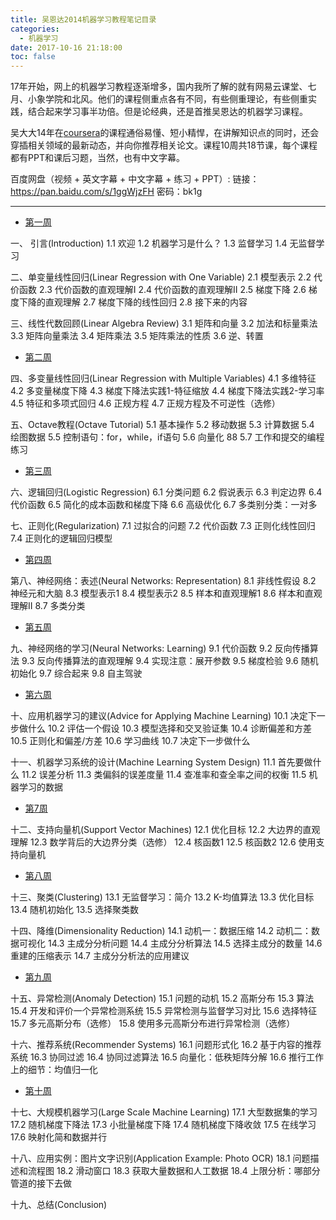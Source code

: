```yaml
---
title: 吴恩达2014机器学习教程笔记目录
categories:
  - 机器学习
date: 2017-10-16 21:18:00
toc: false
---
```



17年开始，网上的机器学习教程逐渐增多，国内我所了解的就有网易云课堂、七月、小象学院和北风。他们的课程侧重点各有不同，有些侧重理论，有些侧重实践，结合起来学习事半功倍。但是论经典，还是首推吴恩达的机器学习课程。

吴大大14年在[coursera](https://www.coursera.org/course/ml)的课程通俗易懂、短小精悍，在讲解知识点的同时，还会穿插相关领域的最新动态，并向你推荐相关论文。课程10周共18节课，每个课程都有PPT和课后习题，当然，也有中文字幕。

百度网盘（视频 + 英文字幕 + 中文字幕 + 练习 + PPT）:
链接：https://pan.baidu.com/s/1ggWjzFH 密码：bk1g

<!-- more -->

---

* [第一周](http://www.cnblogs.com/wangxin37/p/8297988.html)

一、 引言(Introduction) 
1.1 欢迎 
1.2 机器学习是什么？ 
1.3 监督学习 
1.4 无监督学习 

二、单变量线性回归(Linear Regression with One Variable) 
2.1 模型表示 
2.2 代价函数 
2.3 代价函数的直观理解I 
2.4 代价函数的直观理解II 
2.5 梯度下降 
2.6 梯度下降的直观理解 
2.7 梯度下降的线性回归 
2.8 接下来的内容 

三、线性代数回顾(Linear Algebra Review) 
3.1 矩阵和向量 
3.2 加法和标量乘法 
3.3 矩阵向量乘法 
3.4 矩阵乘法 
3.5 矩阵乘法的性质 
3.6 逆、转置

* [第二周](http://www.cnblogs.com/wangxin37/p/8297859.html)

四、多变量线性回归(Linear Regression with Multiple Variables) 
4.1 多维特征 
4.2 多变量梯度下降 
4.3 梯度下降法实践1-特征缩放 
4.4 梯度下降法实践2-学习率 
4.5 特征和多项式回归 
4.6 正规方程 
4.7 正规方程及不可逆性（选修） 

五、Octave教程(Octave Tutorial) 
5.1 基本操作 
5.2 移动数据 
5.3 计算数据 
5.4 绘图数据 
5.5 控制语句：for，while，if语句 
5.6 向量化 88
5.7 工作和提交的编程练习 

* [第三周](http://www.cnblogs.com/wangxin37/p/8297883.html)

六、逻辑回归(Logistic Regression) 
6.1 分类问题 
6.2 假说表示 
6.3 判定边界 
6.4 代价函数 
6.5 简化的成本函数和梯度下降 
6.6 高级优化 
6.7 多类别分类：一对多 

七、正则化(Regularization) 
7.1 过拟合的问题 
7.2 代价函数 
7.3 正则化线性回归 
7.4 正则化的逻辑回归模型 

* [第四周](http://www.cnblogs.com/wangxin37/p/8297890.html)

第八、神经网络：表述(Neural Networks: Representation) 
8.1 非线性假设 
8.2 神经元和大脑 
8.3 模型表示1 
8.4 模型表示2 
8.5 样本和直观理解1 
8.6 样本和直观理解II 
8.7 多类分类 

* [第五周](http://www.cnblogs.com/wangxin37/p/8297893.html)

九、神经网络的学习(Neural Networks: Learning) 
9.1 代价函数 
9.2 反向传播算法 
9.3 反向传播算法的直观理解 
9.4 实现注意：展开参数 
9.5 梯度检验 
9.6 随机初始化 
9.7 综合起来 
9.8 自主驾驶 

* [第六周](http://www.cnblogs.com/wangxin37/p/8297896.html)

十、应用机器学习的建议(Advice for Applying Machine Learning) 
10.1 决定下一步做什么 
10.2 评估一个假设 
10.3 模型选择和交叉验证集 
10.4 诊断偏差和方差 
10.5 正则化和偏差/方差 
10.6 学习曲线 
10.7 决定下一步做什么 

十一、机器学习系统的设计(Machine Learning System Design) 
11.1 首先要做什么 
11.2 误差分析 
11.3 类偏斜的误差度量 
11.4 查准率和查全率之间的权衡 
11.5 机器学习的数据 

* [第7周](http://www.cnblogs.com/wangxin37/p/8297902.html)

十二、支持向量机(Support Vector Machines) 
12.1 优化目标 
12.2 大边界的直观理解 
12.3 数学背后的大边界分类（选修） 
12.4 核函数1 
12.5 核函数2 
12.6 使用支持向量机 

* [第八周](http://www.cnblogs.com/wangxin37/p/8297905.html)

十三、聚类(Clustering) 
13.1 无监督学习：简介 
13.2 K-均值算法 
13.3 优化目标 
13.4 随机初始化
13.5 选择聚类数 

十四、降维(Dimensionality Reduction) 
14.1 动机一：数据压缩 
14.2 动机二：数据可视化 
14.3 主成分分析问题 
14.4 主成分分析算法 
14.5 选择主成分的数量 
14.6 重建的压缩表示 
14.7 主成分分析法的应用建议 

* [第九周](http://www.cnblogs.com/wangxin37/p/8297909.html)

十五、异常检测(Anomaly Detection) 
15.1 问题的动机 
15.2 高斯分布 
15.3 算法 
15.4 开发和评价一个异常检测系统 
15.5 异常检测与监督学习对比 
15.6 选择特征 
15.7 多元高斯分布（选修） 
15.8 使用多元高斯分布进行异常检测（选修）

十六、推荐系统(Recommender Systems) 
16.1 问题形式化 
16.2 基于内容的推荐系统 
16.3 协同过滤 
16.4 协同过滤算法 
16.5 向量化：低秩矩阵分解 
16.6 推行工作上的细节：均值归一化 

* [第十周](http://www.cnblogs.com/wangxin37/p/8297912.html)

十七、大规模机器学习(Large Scale Machine Learning) 
17.1 大型数据集的学习 
17.2 随机梯度下降法 
17.3 小批量梯度下降 
17.4 随机梯度下降收敛 
17.5 在线学习 
17.6 映射化简和数据并行 

十八、应用实例：图片文字识别(Application Example: Photo OCR) 
18.1 问题描述和流程图
18.2 滑动窗口 
18.3 获取大量数据和人工数据 
18.4 上限分析：哪部分管道的接下去做 

十九、总结(Conclusion) 